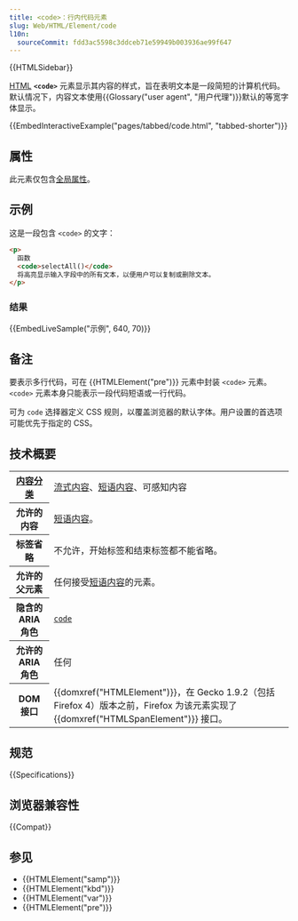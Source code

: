 ```yaml
---
title: <code>：行内代码元素
slug: Web/HTML/Element/code
l10n:
  sourceCommit: fdd3ac5598c3ddceb71e59949b003936ae99f647
---
```


{{HTMLSidebar}}

[HTML](/zh-CN/docs/Web/HTML) **`<code>`** 元素显示其内容的样式，旨在表明文本是一段简短的计算机代码。默认情况下，内容文本使用{{Glossary("user agent", "用户代理")}}默认的等宽字体显示。

{{EmbedInteractiveExample("pages/tabbed/code.html", "tabbed-shorter")}}

## 属性

此元素仅包含[全局属性](/zh-CN/docs/Web/HTML/Global_attributes)。

## 示例

这是一段包含 `<code>` 的文字：

```html
<p>
  函数
  <code>selectAll()</code>
  将高亮显示输入字段中的所有文本，以便用户可以复制或删除文本。
</p>
```

### 结果

{{EmbedLiveSample("示例", 640, 70)}}

## 备注

要表示多行代码，可在 {{HTMLElement("pre")}} 元素中封装 `<code>` 元素。`<code>` 元素本身只能表示一段代码短语或一行代码。

可为 `code` 选择器定义 CSS 规则，以覆盖浏览器的默认字体。用户设置的首选项可能优先于指定的 CSS。

## 技术概要

<table class="properties">
  <tbody>
    <tr>
      <th scope="row">
        <a href="/zh-CN/docs/Web/HTML/Content_categories"
          >内容分类</a
        >
      </th>
      <td>
        <a href="/zh-CN/docs/Web/HTML/Content_categories#流式内容"
          >流式内容</a
        >、<a href="/zh-CN/docs/Web/HTML/Content_categories#短语内容"
          >短语内容</a
        >、可感知内容
      </td>
    </tr>
    <tr>
      <th scope="row">允许的内容</th>
      <td>
        <a href="/zh-CN/docs/Web/HTML/Content_categories#短语内容"
          >短语内容</a
        >。
      </td>
    </tr>
    <tr>
      <th scope="row">标签省略</th>
      <td>不允许，开始标签和结束标签都不能省略。</td>
    </tr>
    <tr>
      <th scope="row">允许的父元素</th>
      <td>
        任何接受<a href="/zh-CN/docs/Web/HTML/Content_categories#短语内容"
          >短语内容</a
        >的元素。
      </td>
    </tr>
    <tr>
      <th scope="row">隐含的 ARIA 角色</th>
      <td>
        <code
          ><a href="/zh-CN/docs/Web/Accessibility/ARIA/Roles/structural_roles#包含_html_等价形式的结构角色">code</a
          ></code
        >
      </td>
    </tr>
    <tr>
      <th scope="row">允许的 ARIA 角色</th>
      <td>任何</td>
    </tr>
    <tr>
      <th scope="row">DOM 接口</th>
      <td>
        {{domxref("HTMLElement")}}，在 Gecko 1.9.2（包括 Firefox 4）版本之前，Firefox 为该元素实现了 {{domxref("HTMLSpanElement")}} 接口。
      </td>
    </tr>
  </tbody>
</table>

## 规范

{{Specifications}}

## 浏览器兼容性

{{Compat}}

## 参见

- {{HTMLElement("samp")}}
- {{HTMLElement("kbd")}}
- {{HTMLElement("var")}}
- {{HTMLElement("pre")}}
